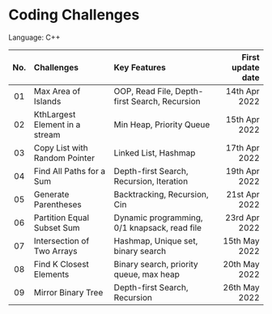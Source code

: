
# Coding Challenges

Language: C++

| No.  | Challenges                      |                       Key Features             | First update date |
| :--: | :------------------------------ |:-----------------------------------------------|------------------:|
|  01  | Max Area of Islands             | OOP, Read File, Depth-first Search, Recursion  | 14th Apr 2022     |
|  02  | KthLargest Element in a stream  | Min Heap, Priority Queue                       | 15th Apr 2022     |
|  03  | Copy List with Random Pointer   | Linked List, Hashmap                           | 17th Apr 2022     |
|  04  | Find All Paths for a Sum        | Depth-first Search, Recursion, Iteration       | 19th Apr 2022     |
|  05  | Generate Parentheses            | Backtracking, Recursion, Cin                   | 21st Apr 2022     |
|  06  | Partition Equal Subset Sum      | Dynamic programming, 0/1 knapsack, read file   | 23rd Apr 2022     |
|  07  | Intersection of Two Arrays      | Hashmap, Unique set, binary search             | 15th May 2022     |
|  08  | Find K Closest Elements         | Binary search, priority queue, max heap        | 20th May 2022     |
|  09  | Mirror Binary Tree              | Depth-first Search, Recursion                  | 26th May 2022     |
